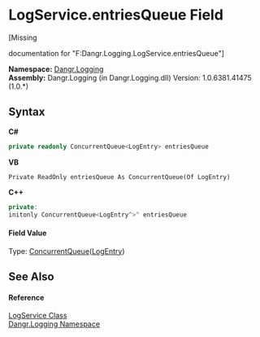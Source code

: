 # LogService.entriesQueue Field
 

\[Missing <summary> documentation for "F:Dangr.Logging.LogService.entriesQueue"\]

**Namespace:**&nbsp;<a href="N_Dangr_Logging">Dangr.Logging</a><br />**Assembly:**&nbsp;Dangr.Logging (in Dangr.Logging.dll) Version: 1.0.6381.41475 (1.0.*)

## Syntax

**C#**<br />
``` C#
private readonly ConcurrentQueue<LogEntry> entriesQueue
```

**VB**<br />
``` VB
Private ReadOnly entriesQueue As ConcurrentQueue(Of LogEntry)
```

**C++**<br />
``` C++
private:
initonly ConcurrentQueue<LogEntry^>^ entriesQueue
```


#### Field Value
Type: <a href="http://msdn2.microsoft.com/en-us/library/dd267265" target="_blank">ConcurrentQueue</a>(<a href="T_Dangr_Logging_LogEntry">LogEntry</a>)

## See Also


#### Reference
<a href="T_Dangr_Logging_LogService">LogService Class</a><br /><a href="N_Dangr_Logging">Dangr.Logging Namespace</a><br />